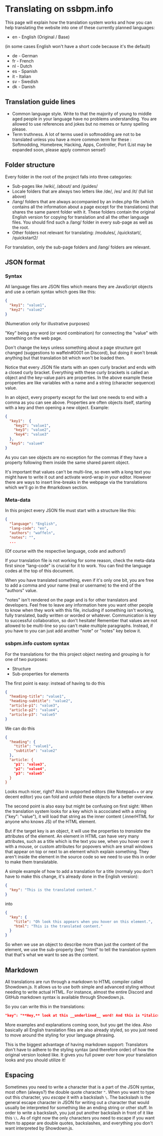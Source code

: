 # Translating on ssbpm.info

This page will explain how the translation system works and how you can help translating the website into one of these currently planned languages:

* en - English (Original / Base)

(in some cases English won't have a short code because it's the default)

* de - German
* fr - French
* nl - Dutch
* es - Spanish
* it - Italian
* sv - Swedish
* dk - Danish

## Translation guide lines

* Common language style. Write to that the majority of young to middle aged people in your language have no problems understanding. You are allowed to use references and jokes but no memes or funny spelling please.
* Term truthness. A lot of terms used in softmodding are not to be translated unless you have a more common term for these : Softmodding, Homebrew, Hacking, Apps, Controller, Port
(List may be expanded soon, please apply common sense!)

## Folder structure

Every folder in the root of the project falls into three categories:

* Sub-pages like /wiki/, /about/ and /guides/
* Locale folders that are always two letters like /de/, /es/ and /it/ (full list above)
* /lang/ folders that are always accompanied by an index.php file (which contains all the information about a page except for the translations) that shares the same parent folder with it. These folders contain the original English version for copying for translation and all the other language files. You should find such a /lang/ folder in every sub-page as well as the root.
* Other folders not relevant for translating: /modules/, /quickstart/, /quickstart2/

For translation, only the sub-page folders and /lang/ folders are relevant.

## JSON format

### Syntax

All language files are JSON files which means they are JavaScript objects and use a certain syntax which goes like this:

```json
{
  "key1": "value1",
  "key2": "value2"
}
```

(Numeration only for illustrative purposes)

"Key" being any word (or word combination) for connecting the "value" with something on the web page.

Don't change the keys unless something about a page structure got changed (suggestions to waffeln#0001 on Discord), but doing it won't break anything but that translation bit which won't be loaded then.

Notice that every JSON file starts with an open curly bracket and ends with a closed curly bracket. Everything with these curly brackets is called an object and the key-value pairs are properties. In the above example these properties are like variables with a name and a string (character sequence) value.

In an object, every property except for the last one needs to end with a comma as you can see above.
Properties are often objects itself, starting with a key and then opening a new object. Example:

```json
{
  "key1":  {
    "key2": "value1",
    "key3": "value2",
    "key4": "value3"
  },
  "key5": "value4"
}
```

As you can see objects are no exception for the commas if they have a property following them inside the same shared parent object.

It's important that values can't be multi-line, so even with a long text you might have to write it out and activate word-wrap in your editor. However there are ways to insert line-breaks in the webpage via the translations which we'll go in the #markdown section.

### Meta-data

In this project every JSON file must start with a structure like this:

```json
{
  "language": "English",
  "lang-code": "en",
  "authors": "waffeln",
  "notes": "",
  ...
```

(Of course with the respective language, code and authors!)

If your translation file is not working for some reason, check the meta-data first since "lang-code" is crucial for it to work. You can find the language codes at the top of this document.

When you have translated something, even if it's only one bit, you are free to add a comma and your name (real or username) to the end of the "authors" value.

"notes" isn't rendered on the page and is for other translators and developers. Feel free to leave any information here you want other people to know when they work with this file, including if something isn't working, fully translated, badly written or worded or whatever. Communication is key to successful collaboration, so don't hesitate! Remember that values are not allowed to be multi-line so you can't make multiple paragraphs. Instead, if you have to you can just add another "note" or "notes" key below it.

### ssbpm.info custom syntax

For the translations for the this project object nesting and grouping is for one of two purposes:

* Structure
* Sub-properties for elements

The first point is easy: instead of having to do this

```json
{
  "heading-title": "value1",
  "heading-subtitle": "value2",
  "article-p1": "value3",
  "article-p2": "value4",
  "article-p3": "value5"
}
```

We can do this

```json
{
  "heading": {
    "title": "value1",
    "subtitle": "value2"
  },
  "article: {
    "p1": "value3",
    "p2": "value4",
    "p3": "value5"
  }
}
```

Looks much nicer, right? Also in supported editors (like Notepad++ or any decent editor) you can fold and unfold these objects for a better overview.

The second point is also easy but might be confusing on first sight:
When the translation system looks for a key which is accociated with a string ("key": "value"), it will load that string as the inner content (.innerHTML for anyone who knows JS) of the HTML element.

But if the target key is an object, it will use the properties to *translate* the attributes of the element.
An element in HTML can have very many attributes, such as a title which is the text you see, when you hover over it with a mouse, or custom attributes for popovers which are small windows that appear on top or next to an element which explain something. They aren't inside the element in the source code so we need to use this in order to make them translatable.

A simple example of how to add a translation for a title (normaly you don't have to make this change, it's already done in the English version):

```json
{
  "key": "This is the translated content."
}
```

into

```json
{
  "key": {
    "title": "Oh look this appears when you hover on this element.",
    "html": "This is the translated content."
  }
}
```

So when we use an object to describe more than just the content of the element, we use the sub-property (key) "html" to tell the translation system that that's what we want to see as the content.

## Markdown

All translations are run through a markdown to HTML compiler called Showdown.js.
It allows us to use both simple and advanced styling without needing to write actual HTML.
For instance, almost the entire Discord and GitHub markdown syntax is available through Showdown.js.

So you can write this in the translations:
```json
"key": "**Hey,** look at this __underlined__ word! And this is *italics*! **Bold** is done like this**. And links are done like [this](http://example.com).
```

More examples and explanations coming soon, but you get the idea.
Also basically all English translation files are also already styled, so you just need to move around the styling for your language phrasing.

This is the biggest advantage of having markdown support: Translators don't have to adhere to the styling syntax (and therefore order) of how the original version looked like. It gives you full power over how your translation looks and you should utilize it!

## Espacing

Sometimes you need to write a character that is a part of the JSON syntax, most often (always?) the double quote character `"`.
When you want to type out this character, you *escape* it with a backslash `\`.
The backslash is the general escape character in JSON for writing out a character that would usually be interpreted for something like an ending string or other stuff.
In order to write a backslash, you just put another backslash in front of it like this `\\`.
As of right now the only characters you need to escape if you want them to appear are double quotes, backslashes, and everything you don't want interpreted by Showdown.js.